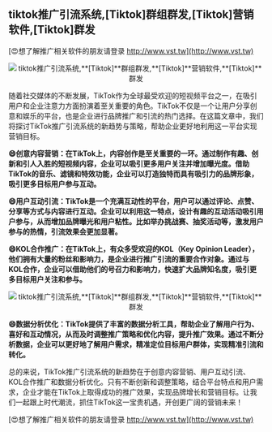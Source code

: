 ## **tiktok推广引流系统,**[Tiktok]**群组群发,**[Tiktok]**营销软件,**[Tiktok]**群发**

[😍想了解推广相关软件的朋友请登录 http://www.vst.tw](http://www.vst.tw)

 <center><img src="https://vst.tw/MP4/tuiguang/png/8.png" alt="tiktok推广引流系统,**[Tiktok]**群组群发,**[Tiktok]**营销软件,**[Tiktok]**群发"></center>

随着社交媒体的不断发展，TikTok作为全球最受欢迎的短视频平台之一，在吸引用户和企业注意力方面扮演着至关重要的角色。TikTok不仅是一个让用户分享创意和娱乐的平台，也是企业进行品牌推广和引流的热门选择。在这篇文章中，我们将探讨TikTok推广引流系统的新趋势与策略，帮助企业更好地利用这一平台实现营销目标。

**😄创意内容营销：在TikTok上，内容创作是至关重要的一环。通过制作有趣、创新和引人入胜的短视频内容，企业可以吸引更多用户关注并增加曝光度。借助TikTok的音乐、滤镜和特效功能，企业可以打造独特而具有吸引力的品牌形象，吸引更多目标用户参与互动。**

**😄用户互动引流：TikTok是一个充满互动性的平台，用户可以通过评论、点赞、分享等方式与内容进行互动。企业可以利用这一特点，设计有趣的互动活动吸引用户参与，从而增加品牌曝光和用户粘性。比如举办挑战赛、抽奖活动等，激发用户参与的热情，引流效果会更加显著。**

**😄KOL合作推广：在TikTok上，有众多受欢迎的KOL（Key Opinion Leader），他们拥有大量的粉丝和影响力，是企业进行推广引流的重要合作对象。通过与KOL合作，企业可以借助他们的号召力和影响力，快速扩大品牌知名度，吸引更多目标用户关注和参与。**

 <center><img src="https://vst.tw/MP4/tuiguang/png/7.png" alt="tiktok推广引流系统,**[Tiktok]**群组群发,**[Tiktok]**营销软件,**[Tiktok]**群发"></center>

**😄数据分析优化：TikTok提供了丰富的数据分析工具，帮助企业了解用户行为、喜好和互动情况，从而及时调整推广策略和优化内容，提升推广效果。通过不断分析数据，企业可以更好地了解用户需求，精准定位目标用户群体，实现精准引流和转化。**

总的来说，TikTok推广引流系统的新趋势在于创意内容营销、用户互动引流、KOL合作推广和数据分析优化。只有不断创新和调整策略，结合平台特点和用户需求，企业才能在TikTok上取得成功的推广效果，实现品牌增长和营销目标。让我们一起跟上时代潮流，抓住TikTok这一宝贵机遇，开创更广阔的营销未来！

[😍想了解推广相关软件的朋友请登录 http://www.vst.tw](http://www.vst.tw)



